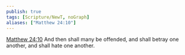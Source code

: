 ```yaml
---
publish: true
tags: [Scripture/NewT, noGraph]
aliases: ["Matthew 24:10"]
---
```

[Matthew 24:10](https://churchofjesuschrist.org/study/scriptures/nt/matt/24?lang=eng&id=p10#p10) And then shall many be offended, and shall betray one another, and shall hate one another.
